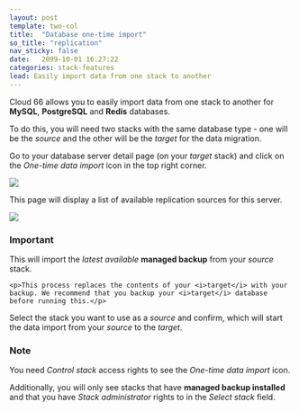 ```yaml
---
layout: post
template: two-col
title:  "Database one-time import"
so_title: "replication"
nav_sticky: false
date:   2099-10-01 16:27:22
categories: stack-features
lead: Easily import data from one stack to another
---
```


Cloud 66 allows you to easily import data from one stack to another for **MySQL**, **PostgreSQL** and **Redis** databases.

To do this, you will need two stacks with the same database type - one will be the _source_ and the other will be the _target_ for the data migration.

Go to your database server detail page (on your _target_ stack) and click on the _One-time data import_ icon in the top right corner.

![](http://cdn.cloud66.com/images/help/data_source.png)

This page will display a list of available replication sources for this server.

![](http://cdn.cloud66.com/images/help/data_import.png)

<div class="notice notice-danger">
    <h3>Important</h3>
    <p>This will import the <i>latest available</i> <b>managed backup</b> from your <i>source</i> stack.</p>

    <p>This process replaces the contents of your <i>target</i> with your backup. We recommend that you backup your <i>target</i> database before running this.</p>
</div>

Select the stack you want to use as a <i>source</i> and confirm, which will start the data import from your _source_ to the _target_.

<div class="notice">
	<h3>Note</h3>
	<p>You need <i>Control stack</i> access rights to see the <i>One-time data import</i> icon.</p>
	<p>Additionally, you will only see stacks that have <b>managed backup installed</b> and that you have <i>Stack administrator</i> rights to in the <i>Select stack</i> field.</p>
</div>